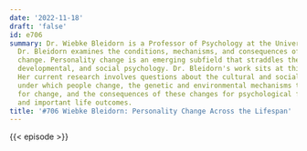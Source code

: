 ```yaml
---
date: '2022-11-18'
draft: 'false'
id: e706
summary: Dr. Wiebke Bleidorn is a Professor of Psychology at the University of Zurich.
  Dr. Bleidorn examines the conditions, mechanisms, and consequences of personality
  change. Personality change is an emerging subfield that straddles the areas of personality,
  developmental, and social psychology. Dr. Bleidorn's work sits at this intersection.
  Her current research involves questions about the cultural and social conditions
  under which people change, the genetic and environmental mechanisms that account
  for change, and the consequences of these changes for psychological functioning
  and important life outcomes.
title: '#706 Wiebke Bleidorn: Personality Change Across the Lifespan'
---
```

{{< episode >}}
